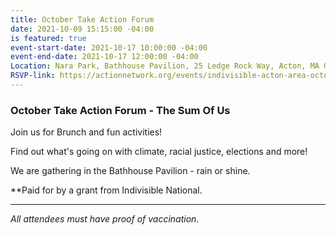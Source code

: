 ```yaml
---
title: October Take Action Forum
date: 2021-10-09 15:15:00 -04:00
is featured: true
event-start-date: 2021-10-17 10:00:00 -04:00
event-end-date: 2021-10-17 12:00:00 -04:00
Location: Nara Park, Bathhouse Pavilion, 25 Ledge Rock Way, Acton, MA 01720
RSVP-link: https://actionnetwork.org/events/indivisible-acton-area-october-take-action-forum/?
---
```


###  October Take Action Forum - The Sum Of Us

Join us for Brunch and fun activities!

Find out what's going on with climate, racial justice, elections and more!

We are gathering in the Bathhouse Pavilion - rain or shine.

**Paid for by a grant from Indivisible National. 
 
---

*All attendees must have proof of vaccination.*